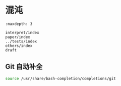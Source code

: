 # 混沌

```{toctree}
:maxdepth: 3

interpret/index
paper/index
../tests/index
others/index
draft
```

## Git 自动补全

```sh
source /usr/share/bash-completion/completions/git
```